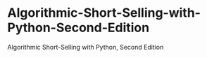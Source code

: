 # Algorithmic-Short-Selling-with-Python-Second-Edition
Algorithmic Short-Selling with Python, Second Edition

